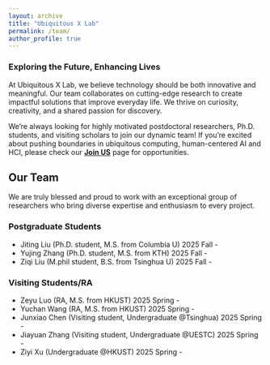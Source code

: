 ```yaml
---
layout: archive
title: "Ubiquitous X Lab"
permalink: /team/
author_profile: true
---
```


<!-- # Ubiquitous X Lab -->
### Exploring the Future, Enhancing Lives

At Ubiquitous X Lab, we believe technology should be both innovative and meaningful. Our team collaborates on cutting-edge research to create impactful solutions that improve everyday life. We thrive on curiosity, creativity, and a shared passion for discovery.

We’re always looking for ​highly motivated postdoctoral researchers, Ph.D. students, and visiting scholars to join our dynamic team! If you’re excited about pushing boundaries in ubiquitous computing, human-centered AI and HCI,  please check our **[Join US](https://qijiashao.github.io/student/)** page for opportunities. 

## Our Team
We are truly blessed and proud to work with an exceptional group of researchers who bring diverse expertise and enthusiasm to every project.

### Postgraduate Students
* Jiting Liu (Ph.D. student, M.S. from Columbia U) 2025 Fall - 
* Yujing Zhang (Ph.D. student, M.S. from KTH) 2025 Fall - 
* Ziqi Liu (M.phil student, B.S. from Tsinghua U) 2025 Fall - 

### Visiting Students/RA
* Zeyu Luo (RA, M.S. from HKUST) 2025 Spring - 
* Yuchan Wang (RA, M.S. from HKUST) 2025 Spring - 
* Junxiao Chen (Visiting student, Undergraduate @Tsinghua) 2025 Spring - 
* Jiayuan Zhang (Visiting student, Undergraduate @UESTC) 2025 Spring - 
* Ziyi Xu (Undergraduate @HKUST) 2025 Spring - 